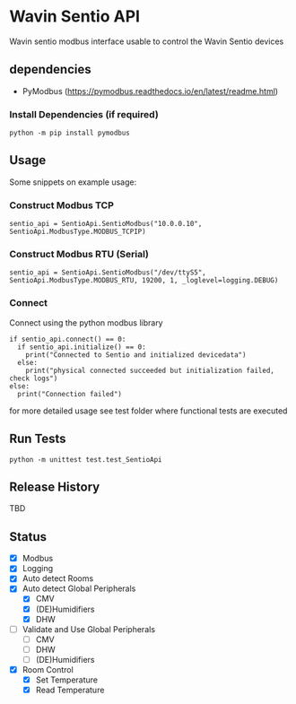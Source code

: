 # Wavin Sentio API

Wavin sentio modbus interface usable to control the Wavin Sentio devices

## dependencies
 - PyModbus (https://pymodbus.readthedocs.io/en/latest/readme.html)

### Install Dependencies (if required)
```
python -m pip install pymodbus
```

## Usage
Some snippets on example usage:
### Construct Modbus TCP
```
sentio_api = SentioApi.SentioModbus("10.0.0.10", SentioApi.ModbusType.MODBUS_TCPIP)
```

### Construct Modbus RTU (Serial)
```
sentio_api = SentioApi.SentioModbus("/dev/ttyS5", SentioApi.ModbusType.MODBUS_RTU, 19200, 1, _loglevel=logging.DEBUG)
```

### Connect
Connect using the python modbus library
```
if sentio_api.connect() == 0:
  if sentio_api.initialize() == 0:
    print("Connected to Sentio and initialized devicedata")
  else:
    print("physical connected succeeded but initialization failed, check logs")
else:
  print("Connection failed")
```
for more detailed usage see test folder where functional tests are executed

## Run Tests
```
python -m unittest test.test_SentioApi
```

## Release History
TBD

## Status
 - [x] Modbus
 - [x] Logging
 - [x] Auto detect Rooms
 - [x] Auto detect Global Peripherals
   - [x] CMV
   - [x] (DE)Humidifiers
   - [x] DHW
- [ ] Validate and Use Global Peripherals
  - [ ] CMV
  - [ ] DHW
  - [ ] (DE)Humidifiers
- [x] Room Control 
    - [x] Set Temperature
    - [x] Read Temperature
